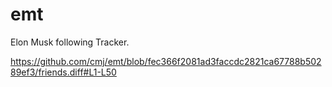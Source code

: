 # emt
Elon Musk following Tracker.

https://github.com/cmj/emt/blob/fec366f2081ad3faccdc2821ca67788b50289ef3/friends.diff#L1-L50
